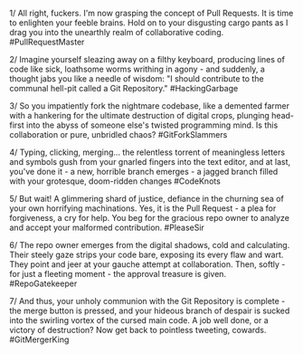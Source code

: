 1/ All right, fuckers. I'm now grasping the concept of Pull Requests. It is time to enlighten your feeble brains. Hold on to your disgusting cargo pants as I drag you into the unearthly realm of collaborative coding. #PullRequestMaster

2/ Imagine yourself sleazing away on a filthy keyboard, producing lines of code like sick, loathsome worms writhing in agony - and suddenly, a thought jabs you like a needle of wisdom: "I should contribute to the communal hell-pit called a Git Repository." #HackingGarbage

3/ So you impatiently fork the nightmare codebase, like a demented farmer with a hankering for the ultimate destruction of digital crops, plunging head-first into the abyss of someone else's twisted programming mind. Is this collaboration or pure, unbridled chaos? #GitForkSlammers

4/ Typing, clicking, merging... the relentless torrent of meaningless letters and symbols gush from your gnarled fingers into the text editor, and at last, you've done it - a new, horrible branch emerges - a jagged branch filled with your grotesque, doom-ridden changes #CodeKnots

5/ But wait! A glimmering shard of justice, defiance in the churning sea of your own horrifying machinations. Yes, it is the Pull Request - a plea for forgiveness, a cry for help. You beg for the gracious repo owner to analyze and accept your malformed contribution. #PleaseSir

6/ The repo owner emerges from the digital shadows, cold and calculating. Their steely gaze strips your code bare, exposing its every flaw and wart. They point and jeer at your gauche attempt at collaboration. Then, softly - for just a fleeting moment - the approval treasure is given. #RepoGatekeeper

7/ And thus, your unholy communion with the Git Repository is complete - the merge button is pressed, and your hideous branch of despair is sucked into the swirling vortex of the cursed main code. A job well done, or a victory of destruction? Now get back to pointless tweeting, cowards. #GitMergerKing